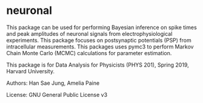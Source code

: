 # neuronal
This package can be used for performing Bayesian inference on spike times and peak amplitudes of neuronal signals from electrophysiological experiments. This package focuses on postsynaptic potentials (PSP) from intracellular measurements. This packages uses pymc3 to perform Markov Chain Monte Carlo (MCMC) calculations for parameter estimation. 

This package is for Data Analysis for Physicists (PHYS 201), Spring 2019, Harvard University. 

Authors: Han Sae Jung, Amelia Paine

License: GNU General Public License v3
